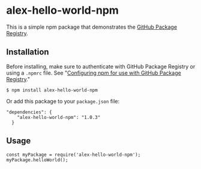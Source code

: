 # alex-hello-world-npm

This is a simple npm package that demonstrates the [GitHub Package Registry](https://github.com/features/package-registry).

## Installation

Before installing, make sure to authenticate with GitHub Package Registry or using a `.npmrc` file. See "[Configuring npm for use with GitHub Package Registry](https://help.github.com/en/articles/configuring-npm-for-use-with-github-package-registry#authenticating-to-github-package-registry)."

`$ npm install alex-hello-world-npm`

Or add this package to your `package.json` file:

```
"dependencies": {
    "alex-hello-world-npm": "1.0.3"
  }
```

## Usage

```
const myPackage = require('alex-hello-world-npm');
myPackage.helloWorld();
```

